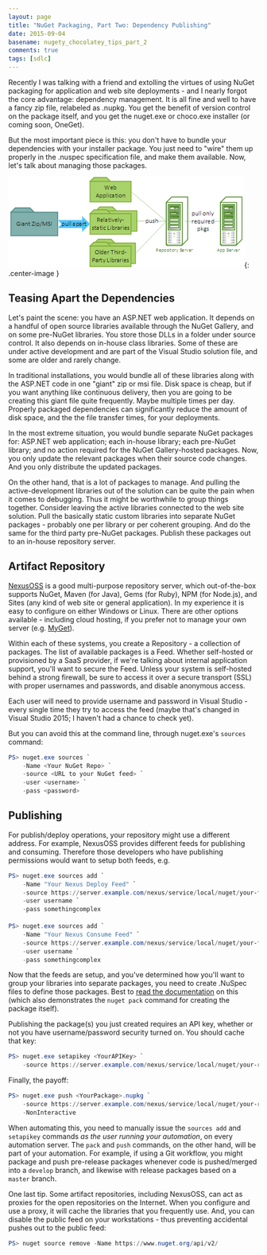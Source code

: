 ```yaml
---
layout: page
title: "NuGet Packaging, Part Two: Dependency Publishing"
date: 2015-09-04
basename: nugety_chocolatey_tips_part_2
comments: true
tags: [sdlc]
---
```


Recently I was talking with a friend and extolling the virtues of using NuGet packaging for application and web site deployments - and I nearly forgot the core advantage: dependency management. It is all fine and well to have a fancy zip file, relabeled as .nupkg. You get the benefit of version control on the package itself, and you get the nuget.exe or choco.exe installer (or coming soon, OneGet).

But the most important piece is this: you don't have to bundle your dependencies with your installer package. You just need to "wire" them up properly in the .nuspec specification file, and make them available. Now, let's talk about managing those packages.

![diagram](/images/packaging.png){: .center-image }

## Teasing Apart the Dependencies

Let's paint the scene: you have an ASP.NET web application. It depends on a handful of open source libraries available through the NuGet Gallery, and on some pre-NuGet libraries. You store those DLLs in a folder under source control. It also depends on in-house class libraries. Some of these are under active development and are part of the Visual Studio solution file, and some are older and rarely change.

In traditional installations, you would bundle all of these libraries along with the ASP.NET code in one "giant" zip or msi file. Disk space is cheap, but if you want anything like continuous delivery, then you are going to be creating this giant file quite frequently. Maybe multiple times per day. Properly packaged dependencies can significantly reduce the amount of disk space, and the the file transfer times, for your deployments.

In the most extreme situation, you would bundle separate NuGet packages for: ASP.NET web application; each in-house library; each pre-NuGet library; and no action required for the NuGet Gallery-hosted packages. Now, you only update the relevant packages when their source code changes. And you only distribute the updated packages.

On the other hand, that is a lot of packages to manage. And pulling the active-development libraries out of the solution can be quite the pain when it comes to debugging. Thus it might be worthwhile to group things together. Consider leaving the active libraries connected to the web site solution. Pull the basically static custom libraries into separate NuGet packages - probably one per library or per coherent grouping. And do the same for the third party pre-NuGet packages. Publish these packages out to an in-house repository server.

## Artifact Repository

[NexusOSS](http://books.sonatype.com/nexus-book/reference/running.html) is a good multi-purpose repository server, which out-of-the-box supports NuGet, Maven (for Java), Gems (for Ruby), NPM (for Node.js), and Sites (any kind of web site or general application). In my experience it is easy to configure on either Windows or Linux. There are other options available - including cloud hosting, if you prefer not to manage your own server (e.g. [MyGet](https://www.myget.org/)).

Within each of these systems, you create a Repository - a collection of packages. The list of available packages is a Feed. Whether self-hosted or provisioned by a SaaS provider, if we're talking about internal application support, you'll want to secure the Feed. Unless your system is self-hosted behind a strong firewall, be sure to access it over a secure transport (SSL) with proper usernames and passwords, and disable anonymous access.

Each user will need to provide username and password in Visual Studio - every single time they try to access the feed (maybe that's changed in Visual Studio 2015; I haven't had a chance to check yet).

But you can avoid this at the command line, through nuget.exe's `sources` command:

```powershell
PS> nuget.exe sources `
    -Name <Your NuGet Repo> `
    -source <URL to your NuGet feed> `
    -user <username> `
    -pass <password>
```

## Publishing

For publish/deploy operations, your repository might use a different address. For example, NexusOSS provides different feeds for publishing and consuming. Therefore those developers who have publishing permissions would want to setup both feeds, e.g.

```powershell
PS> nuget.exe sources add `
    -Name "Your Nexus Deploy Feed" `
    -source https://server.example.com/nexus/service/local/nuget/your-feed-id/ `
    -user username `
    -pass somethingcomplex

PS> nuget.exe sources add `
    -Name "Your Nexus Consume Feed" `
    -source https://server.example.com/nexus/service/local/nuget/your-feed-id/ `
    -user username `
    -pass somethingcomplex
```

Now that the feeds are setup, and you've determined how you'll want to group your libraries into separate packages, you need to create .NuSpec files to define those packages. Best to [read the documentation](https://docs.nuget.org/create/creating-and-publishing-a-package) on this (which also demonstrates the `nuget pack` command for creating the package itself).

Publishing the package(s) you just created requires an API key, whether or not you have username/password security turned on. You should cache that key:

```powershell
PS> nuget.exe setapikey <YourAPIKey> `
    -source https://server.example.com/nexus/service/local/nuget/your-repository-id/
```

Finally, the payoff:

```powershell
PS> nuget.exe push <YourPackage>.nupkg `
    -source https://server.example.com/nexus/service/local/nuget/your-repository-id/ `
    -NonInteractive
```

When automating this, you need to manually issue the `sources add` and `setapikey` commands _as the user running your automation_, on every automation server. The `pack` and `push` commands, on the other hand, will be part of your automation. For example, if using a Git workflow, you might package and push pre-release packages whenever code is pushed/merged into a `develop` branch, and likewise with release packages based on a `master` branch.

One last tip. Some artifact repositories, including NexusOSS, can act as proxies for the open repositories on the Internet. When you configure and use a proxy, it will cache the libraries that you frequently use. And, you can disable the public feed on your workstations - thus preventing accidental pushes out to the public feed:

```powershell
PS> nuget source remove -Name https://www.nuget.org/api/v2/
```
